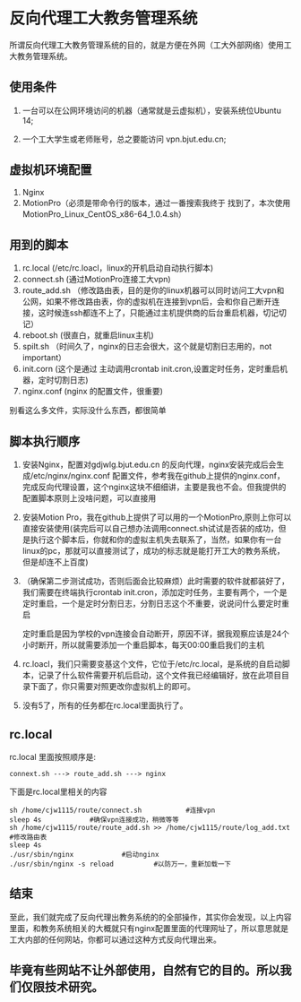 # 反向代理工大教务管理系统

所谓反向代理工大教务管理系统的目的，就是方便在外网（工大外部网络）使用工大教务管理系统。

## 使用条件

1. 一台可以在公网环境访问的机器（通常就是云虚拟机），安装系统位Ubuntu 14;

2. 一个工大学生或老师账号，总之要能访问 vpn.bjut.edu.cn;

## 虚拟机环境配置
1. Nginx
2. MotionPro（必须是带命令行的版本，通过一番搜索我终于 找到了，本次使用MotionPro_Linux_CentOS_x86-64_1.0.4.sh）

## 用到的脚本
1. rc.local (/etc/rc.loacl，linux的开机启动自动执行脚本)
2. connect.sh (通过MotionPro连接工大vpn)
3. route_add.sh （修改路由表，目的是你的linux机器可以同时访问工大vpn和公网，如果不修改路由表，你的虚拟机在连接到vpn后，会和你自己断开连接，这时候连ssh都连不上了，只能通过主机提供商的后台重启机器，切记切记）
4. reboot.sh (很直白，就重启linux主机)
5. spilt.sh （时间久了，nginx的日志会很大，这个就是切割日志用的，not important）
6. init.corn (这个是通过 主动调用crontab init.cron,设置定时任务，定时重启机器，定时切割日志)
7. nginx.conf (nginx 的配置文件，很重要)

别看这么多文件，实际没什么东西，都很简单

## 脚本执行顺序

1. 安装Nginx，配置对gdjwlg.bjut.edu.cn 的反向代理，nginx安装完成后会生成/etc/nginx/nginx.conf 配置文件，参考我在github上提供的nginx.conf，完成反向代理设置，这个nginx这块不细细讲，主要是我也不会。但我提供的配置脚本原则上没啥问题，可以直接用

2. 安装Motion Pro，我在github上提供了可以用的一个MotionPro,原则上你可以直接安装使用(装完后可以自己想办法调用connect.sh试试是否装的成功，但是执行这个脚本后，你就和你的虚拟主机失去联系了，当然，如果你有一台linux的pc，那就可以直接测试了，成功的标志就是能打开工大的教务系统，但是却连不上百度)

3. （确保第二步测试成功，否则后面会比较麻烦）此时需要的软件就都装好了，我们需要在终端执行crontab init.cron，添加定时任务，主要有两个，一个是定时重启，一个是定时分割日志，分割日志这个不重要，说说问什么要定时重启

    定时重启是因为学校的vpn连接会自动断开，原因不详，据我观察应该是24个小时断开，所以就需要添加一个重启脚本，每天00:00重启我们的主机

4. rc.loacl，我们只需要变基这个文件，它位于/etc/rc.local，是系统的自启动脚本，记录了什么软件需要开机后启动，这个文件我已经编辑好，放在此项目目录下面了，你只需要对照更改你虚拟机上的即可。

5. 没有5了，所有的任务都在rc.local里面执行了。

## rc.local 

rc.local 里面按照顺序是:

    connext.sh ---> route_add.sh ---> nginx
下面是rc.local里相关的内容


    sh /home/cjw1115/route/connect.sh           #连接vpn
    sleep 4s            #确保vpn连接成功，稍微等等
    sh /home/cjw1115/route/route_add.sh >> /home/cjw1115/route/log_add.txt                  #修改路由表
    sleep 4s
    ./usr/sbin/nginx            #启动nginx
    ./usr/sbin/nginx -s reload          #以防万一，重新加载一下

## 结束

至此，我们就完成了反向代理出教务系统的的全部操作，其实你会发现，以上内容里面，和教务系统相关的大概就只有nginx配置里面的代理网址了，所以意思就是工大内部的任何网站，你都可以通过这种方式反向代理出来。

## 毕竟有些网站不让外部使用，自然有它的目的。所以我们仅限技术研究。